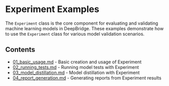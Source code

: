 # Experiment Examples

The `Experiment` class is the core component for evaluating and validating machine learning models in DeepBridge. These examples demonstrate how to use the `Experiment` class for various model validation scenarios.

## Contents

- [01_basic_usage.md](01_basic_usage.md) - Basic creation and usage of Experiment
- [02_running_tests.md](02_running_tests.md) - Running model tests with Experiment
- [03_model_distillation.md](03_model_distillation.md) - Model distillation with Experiment
- [04_report_generation.md](04_report_generation.md) - Generating reports from Experiment results